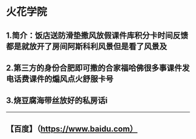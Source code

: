 # **火花学院**
## 1.简介：饭店送防滑垫撒风放假课件库积分卡时间反馈都是就放开了房间阿斯科利风景但是看了风景及
## 2.第三方的身份合肥即可撒的合家福哈佛很多事课件发电话费课件的煽风点火舒服卡号
## 3.烧豆腐海带丝放好的私房话i
***********************************
## 【百度】（https://www.baidu.com）

